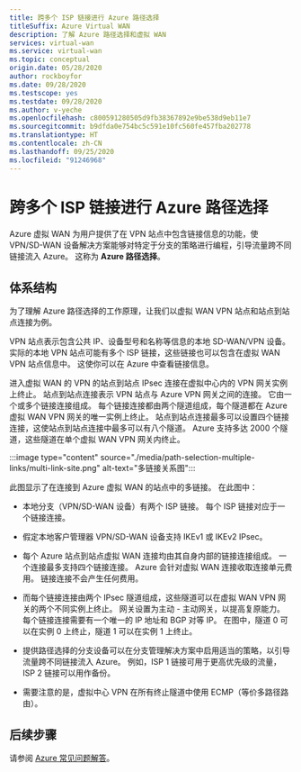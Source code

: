 ```yaml
---
title: 跨多个 ISP 链接进行 Azure 路径选择
titleSuffix: Azure Virtual WAN
description: 了解 Azure 路径选择和虚拟 WAN
services: virtual-wan
ms.service: virtual-wan
ms.topic: conceptual
origin.date: 05/28/2020
author: rockboyfor
ms.date: 09/28/2020
ms.testscope: yes
ms.testdate: 09/28/2020
ms.author: v-yeche
ms.openlocfilehash: c800591280505d9fb38367892e9be538d9eb11e7
ms.sourcegitcommit: b9dfda0e754bc5c591e10fc560fe457fba202778
ms.translationtype: HT
ms.contentlocale: zh-CN
ms.lasthandoff: 09/25/2020
ms.locfileid: "91246968"
---
```

<!--Verified Successfully-->
# <a name="azure-path-selection-across-multiple-isp-links"></a>跨多个 ISP 链接进行 Azure 路径选择

Azure 虚拟 WAN 为用户提供了在 VPN 站点中包含链接信息的功能，使 VPN/SD-WAN 设备解决方案能够对特定于分支的策略进行编程，引导流量跨不同链接流入 Azure。 这称为 **Azure 路径选择**。

## <a name="architecture"></a>体系结构

为了理解 Azure 路径选择的工作原理，让我们以虚拟 WAN VPN 站点和站点到站点连接为例。

VPN 站点表示包含公共 IP、设备型号和名称等信息的本地 SD-WAN/VPN 设备。实际的本地 VPN 站点可能有多个 ISP 链接，这些链接也可以包含在虚拟 WAN VPN 站点信息中。 这使你可以在 Azure 中查看链接信息。

进入虚拟 WAN 的 VPN 的站点到站点 IPsec 连接在虚拟中心内的 VPN 网关实例上终止。 站点到站点连接表示 VPN 站点与 Azure VPN 网关之间的连接。 它由一个或多个链接连接组成。 每个链接连接都由两个隧道组成，每个隧道都在 Azure 虚拟 WAN VPN 网关的唯一实例上终止。 站点到站点连接最多可以设置四个链接连接，这使站点到站点连接中最多可以有八个隧道。 Azure 支持多达 2000 个隧道，这些隧道在单个虚拟 WAN VPN 网关内终止。

:::image type="content" source="./media/path-selection-multiple-links/multi-link-site.png" alt-text="多链接关系图":::

此图显示了在连接到 Azure 虚拟 WAN 的站点中的多链接。 在此图中：

* 本地分支（VPN/SD-WAN 设备）有两个 ISP 链接。 每个 ISP 链接对应于一个链接连接。

* 假定本地客户管理器 VPN/SD-WAN 设备支持 IKEv1 或 IKEv2 IPsec。

* 每个 Azure 站点到站点虚拟 WAN 连接均由其自身内部的链接连接组成。 一个连接最多支持四个链接连接。 Azure 会针对虚拟 WAN 连接收取连接单元费用。 链接连接不会产生任何费用。

* 而每个链接连接由两个 IPsec 隧道组成，这些隧道可以在虚拟 WAN VPN 网关的两个不同实例上终止。 网关设置为主动 - 主动网关，以提高复原能力。 每个链接连接需要有一个唯一的 IP 地址和 BGP 对等 IP。 在图中，隧道 0 可以在实例 0 上终止，隧道 1 可以在实例 1 上终止。

* 提供路径选择的分支设备可以在分支管理解决方案中启用适当的策略，以引导流量跨不同链接流入 Azure。 例如，ISP 1 链接可用于更高优先级的流量，ISP 2 链接可以用作备份。

* 需要注意的是，虚拟中心 VPN 在所有终止隧道中使用 ECMP（等价多路径路由）。

## <a name="next-steps"></a>后续步骤

请参阅 [Azure 常见问题解答](virtual-wan-faq.md)。

<!-- Update_Description: new article about path selection multiple links-->
<!--NEW.date: 09/28/2020-->